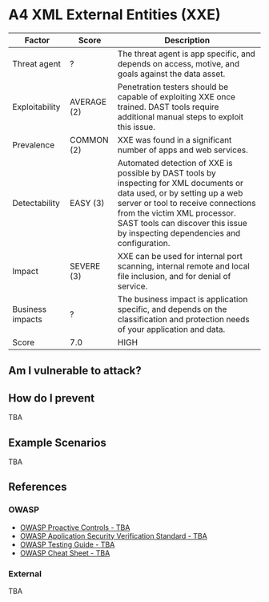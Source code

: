 # A4 XML External Entities (XXE)

| Factor | Score | Description |
| -- | -- | -- |
| Threat agent | ? | The threat agent is app specific, and depends on access, motive, and goals against the data asset. |
| Exploitability | AVERAGE (2) | Penetration testers should be capable of exploiting XXE once trained. DAST tools require additional manual steps to exploit this issue. |
| Prevalence | COMMON (2) | XXE was found in a significant number of apps and web services. |
| Detectability | EASY (3) | Automated detection of XXE is possible by DAST tools by inspecting for XML documents or data used, or by setting up a web server or tool to receive connections from the victim XML processor. SAST tools can discover this issue by inspecting dependencies and configuration. |
| Impact | SEVERE (3) | XXE can be used for internal port scanning, internal remote and local file inclusion, and for denial of service. |
| Business impacts | ? | The business impact is application specific, and depends on the classification and protection needs of your application and data. |
| Score | 7.0 | HIGH |

## Am I vulnerable to attack?



## How do I prevent

TBA

## Example Scenarios

TBA

## References

### OWASP
* [OWASP Proactive Controls - TBA]()
* [OWASP Application Security Verification Standard - TBA]()
* [OWASP Testing Guide - TBA]()
* [OWASP Cheat Sheet - TBA]()

### External

TBA
